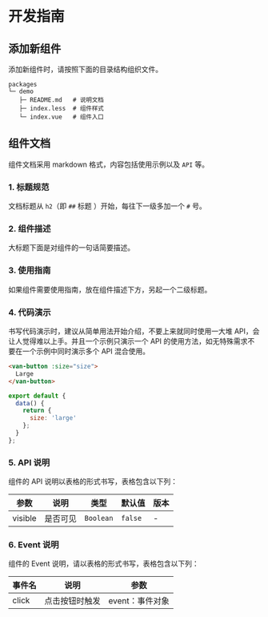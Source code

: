 # 开发指南

## 添加新组件

添加新组件时，请按照下面的目录结构组织文件。

```
packages
└─ demo
   ├─ README.md   # 说明文档
   ├─ index.less  # 组件样式
   └─ index.vue   # 组件入口
```

## 组件文档

组件文档采用 markdown 格式，内容包括使用示例以及 `API` 等。

### 1. 标题规范

文档标题从 `h2`（即 `##` 标题 ）开始，每往下一级多加一个 `#` 号。

### 2. 组件描述

大标题下面是对组件的一句话简要描述。

### 3. 使用指南

如果组件需要使用指南，放在组件描述下方，另起一个二级标题。

### 4. 代码演示

书写代码演示时，建议从简单用法开始介绍，不要上来就同时使用一大堆 API，会让人觉得难以上手。并且一个示例只演示一个 API 的使用方法，如无特殊需求不要在一个示例中同时演示多个 API 混合使用。

```html
<van-button :size="size">
  Large
</van-button>
```

```javascript
export default {
  data() {
    return {
      size: 'large'
    };
  }
};
```

### 5. API 说明

组件的 API 说明以表格的形式书写，表格包含以下列：

| 参数 | 说明 | 类型 | 默认值 | 版本 |
| ------------ | ------------- | -------- | ---------- | ---------- |
| visible | 是否可见 | `Boolean` | `false` | - |

### 6. Event 说明

组件的 Event 说明，请以表格的形式书写，表格包含以下列：

| 事件名 | 说明 | 参数 |
|-----------|-----------|-----------|
| click | 点击按钮时触发 | event：事件对象 |
